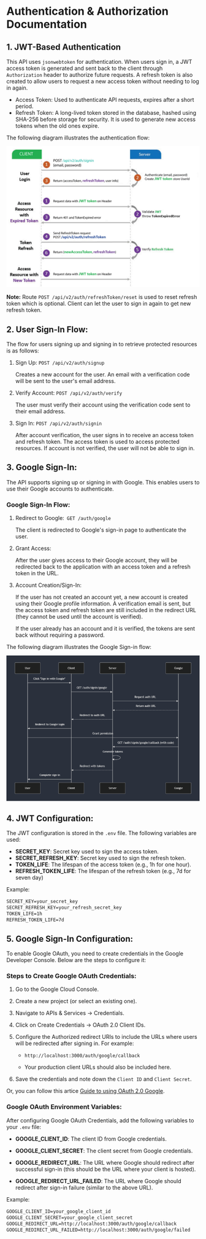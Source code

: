 # Authentication & Authorization Documentation

## 1. JWT-Based Authentication

This API uses `jsonwebtoken` for authentication. When users sign in, a JWT access token is generated and sent back to the client through `Authorization` header to authorize future requests. A refresh token is also created to allow users to request a new access token without needing to log in again.

-   Access Token: Used to authenticate API requests, expires after a short period.
-   Refresh Token: A long-lived token stored in the database, hashed using SHA-256 before storage for security. It is used to generate new access tokens when the old ones expire.

The following diagram illustrates the authentication flow:

![JWT Authentication](./images/auth-flow.jpg)

**Note:** Route `POST /api/v2/auth/refreshToken/reset` is used to reset refresh token which is optional. Client can let the user to sign in again to get new refresh token.

## 2. User Sign-In Flow:

The flow for users signing up and signing in to retrieve protected resources is as follows:

1.  Sign Up: `POST /api/v2/auth/signup`

    Creates a new account for the user. An email with a verification code will be sent to the user's email address.

2.  Verify Account: `POST /api/v2/auth/verify`

    The user must verify their account using the verification code sent to their email address.

3.  Sign In: `POST /api/v2/auth/signin`

    After account verification, the user signs in to receive an access token and refresh token. The access token is used to access protected resources. If account is not verified, the user will not be able to sign in.

## 3. Google Sign-In:

The API supports signing up or signing in with Google. This enables users to use their Google accounts to authenticate.

### Google Sign-In Flow:

1.  Redirect to Google:` GET /auth/google`

    The client is redirected to Google's sign-in page to authenticate the user.

2.  Grant Access:

    After the user gives access to their Google account, they will be redirected back to the application with an access token and a refresh token in the URL.

3.  Account Creation/Sign-In:

    If the user has not created an account yet, a new account is created using their Google profile information. A verification email is sent, but the access token and refresh token are still included in the redirect URL (they cannot be used until the account is verified).

    If the user already has an account and it is verified, the tokens are sent back without requiring a password.

The following diagram illustrates the Google Sign-in flow:

![Google Sign-In](./images/google-signin.png)

## 4. JWT Configuration:

The JWT configuration is stored in the `.env` file. The following variables are used:

-   **SECRET_KEY**: Secret key used to sign the access token.
-   **SECRET_REFRESH_KEY**: Secret key used to sign the refresh token.
-   **TOKEN_LIFE**: The lifespan of the access token (e.g., 1h for one hour).
-   **REFRESH_TOKEN_LIFE**: The lifespan of the refresh token (e.g., 7d for seven day)

Example:

```env
SECRET_KEY=your_secret_key
SECRET_REFRESH_KEY=your_refresh_secret_key
TOKEN_LIFE=1h
REFRESH_TOKEN_LIFE=7d
```

## 5. Google Sign-In Configuration:

To enable Google OAuth, you need to create credentials in the Google Developer Console. Below are the steps to configure it:

### Steps to Create Google OAuth Credentials:

1. Go to the Google Cloud Console.

2. Create a new project (or select an existing one).

3. Navigate to APIs & Services → Credentials.

4. Click on Create Credentials → OAuth 2.0 Client IDs.

5. Configure the Authorized redirect URIs to include the URLs where users will be redirected after signing in. For example:

    - `http://localhost:3000/auth/google/callback`

    - Your production client URLs should also be included here.

6. Save the credentials and note down the `Client ID` and `Client Secret`.

Or, you can follow this artice [Guide to using OAuth 2.0 Google](https://medium.com/@tony.infisical/guide-to-using-oauth-2-0-to-access-google-apis-dead94d6866d).

### Google OAuth Environment Variables:

After configuring Google OAuth Credentials, add the following variables to your `.env` file:

-   **GOOGLE_CLIENT_ID**: The client ID from Google credentials.

-   **GOOGLE_CLIENT_SECRET**: The client secret from Google credentials.

-   **GOOGLE_REDIRECT_URL**: The URL where Google should redirect after successful sign-in (this should be the URL where your client is hosted).

-   **GOOGLE_REDIRECT_URL_FAILED**: The URL where Google should redirect after sign-in failure (similar to the above URL).

Example:

```env
GOOGLE_CLIENT_ID=your_google_client_id
GOOGLE_CLIENT_SECRET=your_google_client_secret
GOOGLE_REDIRECT_URL=http://localhost:3000/auth/google/callback
GOOGLE_REDIRECT_URL_FAILED=http://localhost:3000/auth/google/failed
```
